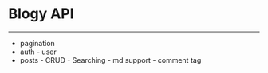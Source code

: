 # Blogy API
---
* pagination
* auth - user
* posts - CRUD
        - Searching
        - md support
        - comment tag
